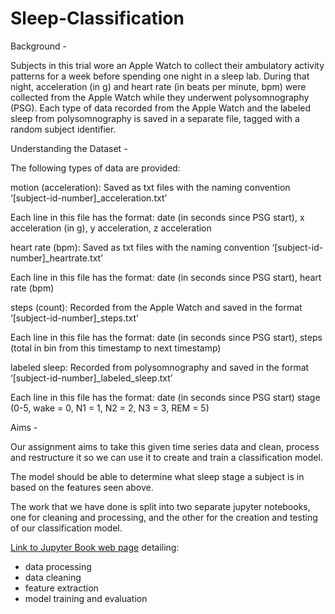 # Sleep-Classification

Background -

Subjects in this trial wore an Apple Watch to collect their ambulatory activity patterns for a week before spending one night in a sleep lab. During that night, acceleration (in g) and heart rate (in beats per minute, bpm) were collected from the Apple Watch while they underwent polysomnography (PSG). Each type of data recorded from the Apple Watch and the labeled sleep from polysomnography is saved in a separate file, tagged with a random subject identifier.

Understanding the Dataset -

The following types of data are provided:

motion (acceleration): Saved as txt files with the naming convention ‘[subject-id-number]_acceleration.txt’

Each line in this file has the format: date (in seconds since PSG start), x acceleration (in g), y acceleration, z acceleration

heart rate (bpm): Saved as txt files with the naming convention ‘[subject-id-number]_heartrate.txt’

Each line in this file has the format: date (in seconds since PSG start), heart rate (bpm)

steps (count): Recorded from the Apple Watch and saved in the format ‘[subject-id-number]_steps.txt’

Each line in this file has the format: date (in seconds since PSG start), steps (total in bin from this timestamp to next timestamp)

labeled sleep: Recorded from polysomnography and saved in the format ‘[subject-id-number]_labeled_sleep.txt’

Each line in this file has the format: date (in seconds since PSG start) stage (0-5, wake = 0, N1 = 1, N2 = 2, N3 = 3, REM = 5)

Aims -

Our assignment aims to take this given time series data and clean, process and restructure it so we can use it to create and train a classification model.

The model should be able to determine what sleep stage a subject is in based on the features seen above.

The work that we have done is split into two separate jupyter notebooks, one for cleaning and processing, and the other for the creation and testing of our classification model.

[Link to Jupyter Book web page](https://weldonj.github.io/CA4015_Assignment_2/Intro_and_Desc_of_Data.html) detailing:
- data processing
- data cleaning
- feature extraction
- model training and evaluation
